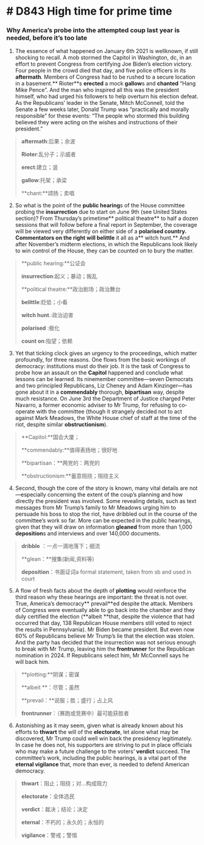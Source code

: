 # # D843 High time for prime time 
### **Why America’s probe into the attempted coup last year is needed, before it’s too late**
1. The essence of what happened on January 6th 2021 is wellknown, if still shocking to recall. A mob stormed the Capitol in Washington, dc, in an effort to prevent Congress from certifying Joe Biden’s election victory. Four people in the crowd died that day, and five police officers in its **aftermath**. Members of Congress had to be rushed to a secure location in a basement.** Rioter**s **erected** a mock **gallow**s and **chanted** “Hang Mike Pence”. And the man who inspired all this was the president himself, who had urged his followers to help overturn his election defeat. As the Republicans’ leader in the Senate, Mitch McConnell, told the Senate a few weeks later, Donald Trump was “practically and morally responsible” for these events: “The people who stormed this building believed they were acting on the wishes and instructions of their president.”

> **aftermath**:后果；余波
 > 
> **Rioter**:乱分子；示威者
 > 
> **erect**:建立；竖
 > 
> **gallow**:托架；承梁
 > 
> **chant:**颂扬；卖唱
 > 

2. So what is the point of the **public hearing**s of the House committee probing the **insurrection** due to start on June 9th (see United States section)? From Thursday’s prime­time** political theatre** to half a dozen sessions that will follow before a final report in September, the coverage will be viewed very differently on either side of a **polarised **country. Commentators on the right will** belittle** it all as a** witch hunt.** And after November’s midterm elections, in which the Republicans look likely to win control of the House, they can be counted on to bury the matter.

> **public hearing:**公证会
 > 
> **insurrection**:起义；暴动；叛乱
 > 
> **political theatre:**政治剧场；政治舞台
 > 
> **belittle**:贬低；小看
 > 
> **witch hunt**.:政治迫害
 > 
> **polarised** :极化
 > 
> **count on**:指望；依赖
 > 

3. Yet that ticking clock gives an urgency to the proceedings, which matter profoundly, for three reasons. One flows from the basic workings of democracy: institutions must do their job. It is the task of Congress to probe how an assault on the **Capitol** happened and conclude what lessons can be learned. Its nine­member committee—seven Democrats and two principled Republicans, Liz Cheney and Adam Kinzinger—has gone about it in a **commendably** thorough, **bipartisan** way, despite much resistance. On June 3rd the Department of Justice charged Peter Navarro, a former economic adviser to Mr Trump, for refusing to  co­operate with the committee (though it strangely decided not to act against Mark Meadows, the White House chief of staff at the time of the riot, despite similar **obstructionism**).

> **Capitol:**国会大厦；
 > 
> **commendably:**值得表扬地；很好地
 > 
> **bipartisan：**两党的：两党的
 > 
> **obstructionism:**蓄意阻挠；阻挠主义
 > 

4. Second, though the core of the story is known, many vital details are not—especially concerning the extent of the coup’s planning and how directly the president was involved. Some revealing details, such as text messages from Mr Trump’s family to Mr Meadows urging him to persuade his boss to stop the riot, have dribbled out in the course of the committee’s work so far. More can be expected in the public hearings, given that they will draw on information **gleaned** from more than 1,000 **deposition**s and interviews and over 140,000 documents.

> **dribble** ：一点一滴地落下；细流
 > 
> **glean：**搜集(新闻,资料等)
 > 
> **deposition**：书面证词a formal statement, taken from sb and used in court
 > 

5. A flow of fresh facts about the depth of **plotting** would reinforce the third reason why these hearings are important: the threat is not over. True, America’s democracy** prevail**ed despite the attack. Members of Congress were eventually able to go back into the chamber and they duly certified the election (**albeit **that, despite the violence that had occurred that day, 138 Republican House members still voted to reject the results in Pennsylvania). Mr Biden became president. But even now 60% of Republicans believe Mr Trump’s lie that the election was stolen. And the party has decided that the insurrection was not serious enough to break with Mr Trump, leaving him the **front­runner** for the Republican nomination in 2024. If Republicans select him, Mr McConnell says he will back him.

> **plotting:**阴谋；密谋
 > 
> **albeit **：尽管；虽然
 > 
> **prevail：**说服；胜；盛行；占上风
 > 
> **front­runner**：（赛跑或竞赛中）最可能获胜者
 > 

6. Astonishing as it may seem, given what is already known about his efforts to **thwart** the will of the **electorate**, let alone what may be discovered, Mr Trump could well win back the presidency legitimately. In case he does not, his supporters are striving to put in place officials who may make a future challenge to the voters’ **verdict** succeed. The committee’s work, including the public hearings, is a vital part of the **eternal vigilance** that, more than ever, is needed to defend American democracy.

> **thwart**：阻止；阻挠；对…构成阻力
 > 
> **electorate**：全体选民
 > 
> **verdict**：裁决；结论；决定
 > 
> **eternal**：不朽的；永久的；永恒的
 > 
> **vigilance**：警戒；警惕
 > 

